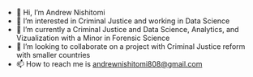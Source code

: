 - 👋 Hi, I’m Andrew Nishitomi 
- 👀 I’m interested in Criminal Justice and working in Data Science
- 🌱 I’m currently a Criminal Justice and Data Science, Analytics, and Vizualization with a Minor in Forensic Science
- 💞️ I’m looking to collaborate on a project with Criminal Justice reform with smaller countries
- 📫 How to reach me is andrewnishitomi808@gmail.com

<!---
anishitomi/anishitomi is a ✨ special ✨ repository because its `README.md` (this file) appears on your GitHub profile.
You can click the Preview link to take a look at your changes.
--->
